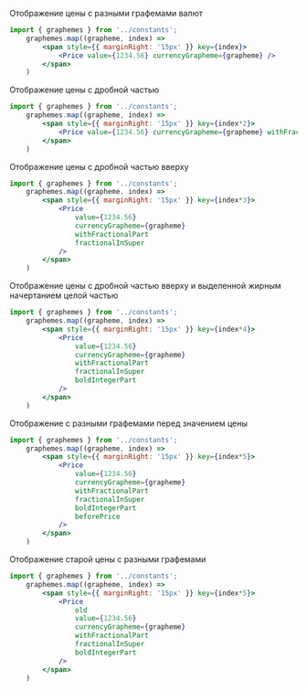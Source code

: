 Отображение цены с разными графемами валют
```jsx
import { graphemes } from '../constants';
    graphemes.map((grapheme, index) => 
        <span style={{ marginRight: '15px' }} key={index}>
            <Price value={1234.56} currencyGrapheme={grapheme} />
        </span>
    )
```

Отображение цены с дробной частью
```jsx
import { graphemes } from '../constants';
    graphemes.map((grapheme, index) => 
        <span style={{ marginRight: '15px' }} key={index*2}>
            <Price value={1234.56} currencyGrapheme={grapheme} withFractionalPart />
        </span>
    )
```

Отображение цены с дробной частью вверху
```jsx
import { graphemes } from '../constants';
    graphemes.map((grapheme, index) => 
        <span style={{ marginRight: '15px' }} key={index*3}>
            <Price
                value={1234.56} 
                currencyGrapheme={grapheme}
                withFractionalPart
                fractionalInSuper
            />
        </span>
    )
```

Отображение цены с дробной частью вверху и выделенной жирным начертанием целой частью
```jsx
import { graphemes } from '../constants';
    graphemes.map((grapheme, index) => 
        <span style={{ marginRight: '15px' }} key={index*4}>
            <Price
                value={1234.56}
                currencyGrapheme={grapheme}
                withFractionalPart
                fractionalInSuper
                boldIntegerPart
            />
        </span>
    )
```

Отображение с разными графемами перед значением цены
```jsx
import { graphemes } from '../constants';
    graphemes.map((grapheme, index) => 
        <span style={{ marginRight: '15px' }} key={index*5}>
            <Price
                value={1234.56}
                currencyGrapheme={grapheme}
                withFractionalPart
                fractionalInSuper
                boldIntegerPart
                beforePrice
            />
        </span>
    )
```

Отображение старой цены с разными графемами
```jsx
import { graphemes } from '../constants';
    graphemes.map((grapheme, index) => 
        <span style={{ marginRight: '15px' }} key={index*5}>
            <Price
                old
                value={1234.56}
                currencyGrapheme={grapheme}
                withFractionalPart
                fractionalInSuper
                boldIntegerPart
            />
        </span>
    )
```
